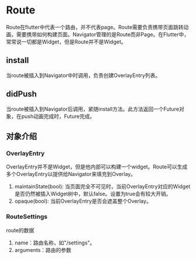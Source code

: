 # Route
Route在flutter中代表一个路由，并不代表page。Route需要负责携带页面跳转动画，需要携带如何构建页面。Navigator管理的是Route而非Page。在Flutter中，常常说一切都是Widget，但是Route并不是Widget。

## install
当route被插入到Navigator中时调用，负责创建OverlayEntry列表。

## didPush
当route被插入到Navigator后调用，紧随install方法。此方法返回一个Future对象，在push动画完成时，Future完成。


## 对象介绍
### OverlayEntry
OverlayEntry并不是Widget，但是他内部可以构建一个widget。Route可以生成多个OverlayEntry以提供给Navigator来填充到Overlay。

1. maintainState(bool): 当页面完全不可见时，当前OverlayEntry对应的Widget是否仍然被插入Widget树中，默认false。设置为true会有较大开销。
2. opaque(bool): 当前OverlayEntry是否会遮盖整个Overlay。


### RouteSettings
route的数据

1. name：路由名称，如"/settings"。
2. arguments：路由的参数